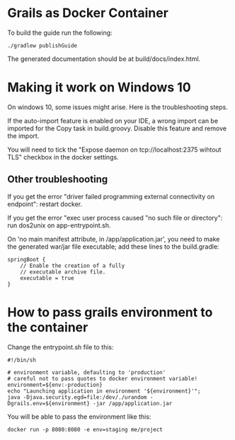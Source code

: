 # Grails as Docker Container

To build the guide run the following:

    ./gradlew publishGuide

The generated documentation should be at build/docs/index.html.

# Making it work on Windows 10

On windows 10, some issues might arise. Here is the troubleshooting steps.

If the auto-import feature is enabled on your IDE, a wrong import can be imported for the Copy task in build.groovy. Disable this feature and remove the import.

You will need to tick the "Expose daemon on tcp://localhost:2375 wihtout TLS" checkbox in the docker settings.


## Other troubleshooting
If you get the error "driver failed programming external connectivity on endpoint": restart docker.

If you get the error "exec user process caused "no such file or directory": run dos2unix on app-entrypoint.sh.

On 'no main manifest attribute, in /app/application.jar', you need to make the generated war/jar file executable; add these lines to the build.gradle:

    springBoot {
        // Enable the creation of a fully
        // executable archive file.
        executable = true
    }

# How to pass grails environment to the container

Change the entrypoint.sh file to this:

    #!/bin/sh
    
    # environment variable, defaulting to 'production'
    # careful not to pass quotes to docker environment variable!
    environment=${env:-production}
    echo "Launching application in environment '${environment}'";
    java -Djava.security.egd=file:/dev/./urandom -Dgrails.env=${environment} -jar /app/application.jar
    
You will be able to pass the environment like this:

    docker run -p 8080:8080 -e env=staging me/project
